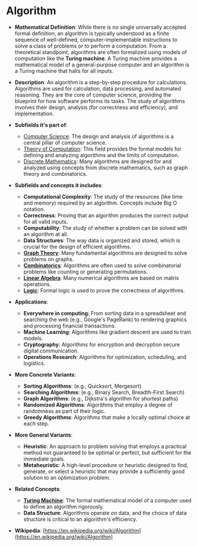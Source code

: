 # Algorithm

- **Mathematical Definition**: While there is no single universally accepted formal definition, an algorithm is typically understood as a finite sequence of well-defined, computer-implementable instructions to solve a class of problems or to perform a computation. From a theoretical standpoint, algorithms are often formalized using models of computation like the **Turing machine**. A Turing machine provides a mathematical model of a general-purpose computer and an algorithm is a Turing machine that halts for all inputs.

- **Description**: An algorithm is a step-by-step procedure for calculations. Algorithms are used for calculation, data processing, and automated reasoning. They are the core of computer science, providing the blueprint for how software performs its tasks. The study of algorithms involves their design, analysis (for correctness and efficiency), and implementation.

- **Subfields it's part of**:
    - [Computer Science](https://en.wikipedia.org/wiki/Computer_science): The design and analysis of algorithms is a central pillar of computer science.
    - [Theory of Computation](https://en.wikipedia.org/wiki/Theory_of_computation): This field provides the formal models for defining and analyzing algorithms and the limits of computation.
    - [Discrete Mathematics](https://en.wikipedia.org/wiki/Discrete_mathematics): Many algorithms are designed for and analyzed using concepts from discrete mathematics, such as graph theory and combinatorics.

- **Subfields and concepts it includes**:
    - **Computational Complexity**: The study of the resources (like time and memory) required by an algorithm. Concepts include Big O notation.
    - **Correctness**: Proving that an algorithm produces the correct output for all valid inputs.
    - **Computability**: The study of whether a problem can be solved with an algorithm at all.
    - **Data Structures**: The way data is organized and stored, which is crucial for the design of efficient algorithms.
    - **[Graph Theory](../../pure_mathematics/discrete_mathematics/graph_theory/graph.md)**: Many fundamental algorithms are designed to solve problems on graphs.
    - **[Combinatorics](../../pure_mathematics/discrete_mathematics/combinatorics/combinations_and_permutations.md)**: Algorithms are often used to solve combinatorial problems like counting or generating permutations.
    - **[Linear Algebra](../../pure_mathematics/linear_algebra/matrix.md)**: Many numerical algorithms are based on matrix operations.
    - **[Logic](../../foundations_of_mathematics/logic/propositional_logic.md)**: Formal logic is used to prove the correctness of algorithms.

- **Applications**:
    - **Everywhere in computing**: From sorting data in a spreadsheet and searching the web (e.g., Google's PageRank) to rendering graphics and processing financial transactions.
    - **Machine Learning**: Algorithms like gradient descent are used to train models.
    - **Cryptography**: Algorithms for encryption and decryption secure digital communication.
    - **Operations Research**: Algorithms for optimization, scheduling, and logistics.

- **More Concrete Variants**:
    - **Sorting Algorithms**: (e.g., Quicksort, Mergesort)
    - **Searching Algorithms**: (e.g., Binary Search, Breadth-First Search)
    - **Graph Algorithms**: (e.g., Dijkstra's algorithm for shortest paths)
    - **Randomized Algorithms**: Algorithms that employ a degree of randomness as part of their logic.
    - **Greedy Algorithms**: Algorithms that make a locally optimal choice at each step.

- **More General Variants**:
    - **Heuristic**: An approach to problem solving that employs a practical method not guaranteed to be optimal or perfect, but sufficient for the immediate goals.
    - **Metaheuristic**: A high-level procedure or heuristic designed to find, generate, or select a heuristic that may provide a sufficiently good solution to an optimization problem.

- **Related Concepts**:
    - **[Turing Machine](../theory_of_computation/turing_machine.md)**: The formal mathematical model of a computer used to define an algorithm rigorously.
    - **Data Structure**: Algorithms operate on data, and the choice of data structure is critical to an algorithm's efficiency.

- **Wikipedia**: [https://en.wikipedia.org/wiki/Algorithm](https://en.wikipedia.org/wiki/Algorithm)
